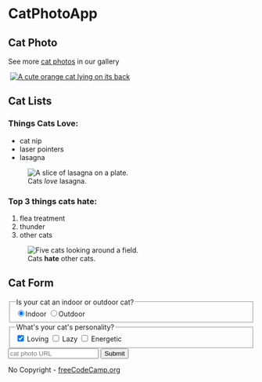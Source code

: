 <!DOCTYPE html>
<html lang="en">
  <head>
    <meta charset=""utf-8>
    <title>CatPhotoApp</title>
  </head>
  <body>
    <main>
     <h1> CatPhotoApp</h1>
<section>
     <h2> Cat Photo</h2>
     <!--Add link to cat photos-->
     <p> See more <a href="https://freecatphotoapp.com" target="_blank">cat photos</a> in our gallery</p>
     <img>
     <!--<a href="https://freecatphotoapp.com">link to cat pictures</a>-->
     <a href="https://freecatphotoapp.com">
     <img src="https://cdn.freecodecamp.org/curriculum/cat-photo-app/relaxing-cat.jpg" alt="A cute orange cat lying on its back">
     </a>
</section>
<section>
  <h2>Cat Lists</h2>
  <h3> Things Cats Love:</h3>
  <ul>
    <li> cat nip</li>
    <li>laser pointers</li>
      <li>lasagna</li>
  </ul>
  <figure>
  <img src="https://cdn.freecodecamp.org/curriculum/cat-photo-app/lasagna.jpg" alt="A slice of lasagna on a plate.">
  <figcaption>
    Cats <em>love</em> lasagna.
  </figcaption>
  </figure>
  <h3>Top 3 things cats hate:</h3>
  <ol><li>flea treatment</li>  <li>thunder</li>    <li> other cats</li></ol>
  <figure>
    <img src="https://cdn.freecodecamp.org/curriculum/cat-photo-app/cats.jpg" alt="Five cats looking around a field.">
    <figcaption>Cats <strong>hate</strong> other cats.</figcaption>
  </figure>
</section>
<section>
  <h2>Cat Form</h2>
  <form action="https://freecatphotoapp.com/submit-cat-photo">
    <fieldset>
      <legend>Is your cat an indoor or outdoor cat?</legend>
      <label><input type="radio" checked id="indoor" name="indoor-outdoor" value="indoor">Indoor</label>
      <label><input type="radio" id="outdoor" name="indoor-outdoor" value="outdoor">Outdoor</label>
      </fieldset>
      <fieldset>
        <legend>What's your cat's personality?</legend>
        <input type="checkbox" checked value="loving" id="loving" name="personality"><label for="loving"> Loving</label>
        <input type="checkbox" value="lazy" id="lazy" name="personality"><label for="lazy"> Lazy</label>
        <input id="energetic" value="energetic" type="checkbox" name="personality"> <label for="energetic">Energetic</label>
      </fieldset>
    <input type="text" name="catphotourl" placeholder="cat photo URL" required >
    <button type = "Submit">Submit</button>
  </form>
</section>
     <!--<img src="https://cdn.freecodecamp.org/platform/universal/fcc_secondary.svg">-->
     </main>
     <footer>
      <p>No Copyright - <a href = "https://www.freecodecamp.org"> freeCodeCamp.org</a></p>
     </footer>
  </body>
</html>
